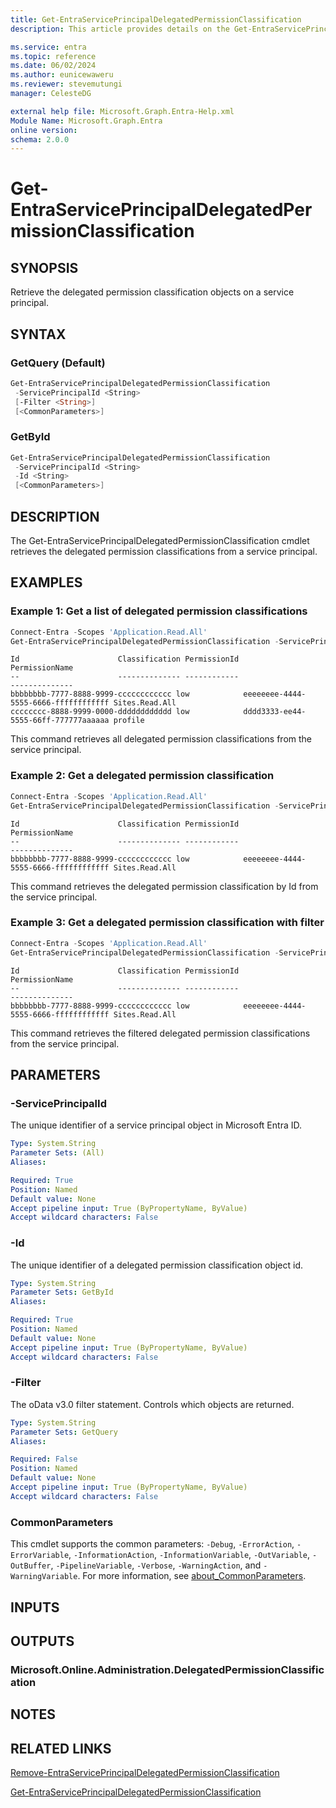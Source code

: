 ```yaml
---
title: Get-EntraServicePrincipalDelegatedPermissionClassification
description: This article provides details on the Get-EntraServicePrincipalDelegatedPermissionClassification command.

ms.service: entra
ms.topic: reference
ms.date: 06/02/2024
ms.author: eunicewaweru
ms.reviewer: stevemutungi
manager: CelesteDG

external help file: Microsoft.Graph.Entra-Help.xml
Module Name: Microsoft.Graph.Entra
online version:
schema: 2.0.0
---
```


# Get-EntraServicePrincipalDelegatedPermissionClassification

## SYNOPSIS

Retrieve the delegated permission classification objects on a service principal.

## SYNTAX

### GetQuery (Default)

```powershell
Get-EntraServicePrincipalDelegatedPermissionClassification 
 -ServicePrincipalId <String> 
 [-Filter <String>]
 [<CommonParameters>]
```

### GetById

```powershell
Get-EntraServicePrincipalDelegatedPermissionClassification 
 -ServicePrincipalId <String> 
 -Id <String>
 [<CommonParameters>]
```

## DESCRIPTION

The Get-EntraServicePrincipalDelegatedPermissionClassification cmdlet retrieves the delegated permission classifications from a service principal.

## EXAMPLES

### Example 1: Get a list of delegated permission classifications

```powershell
Connect-Entra -Scopes 'Application.Read.All'
Get-EntraServicePrincipalDelegatedPermissionClassification -ServicePrincipalId 'bbbb1111-cc22-3333-44dd-555555eeeeee'
```

```output
Id                      Classification PermissionId                         PermissionName
--                      -------------- ------------                         --------------
bbbbbbbb-7777-8888-9999-cccccccccccc low            eeeeeeee-4444-5555-6666-ffffffffffff Sites.Read.All
cccccccc-8888-9999-0000-dddddddddddd low            dddd3333-ee44-5555-66ff-777777aaaaaa profile
```

This command retrieves all delegated permission classifications from the service principal.

### Example 2: Get a delegated permission classification

```powershell
Connect-Entra -Scopes 'Application.Read.All'
Get-EntraServicePrincipalDelegatedPermissionClassification -ServicePrincipalId 'bbbb1111-cc22-3333-44dd-555555eeeeee' -Id 'bbbbbbbb-7777-8888-9999-cccccccccccc'
```

```output
Id                      Classification PermissionId                         PermissionName
--                      -------------- ------------                         --------------
bbbbbbbb-7777-8888-9999-cccccccccccc low            eeeeeeee-4444-5555-6666-ffffffffffff Sites.Read.All
```

This command retrieves the delegated permission classification by Id from the service principal.

### Example 3: Get a delegated permission classification with filter

```powershell
Connect-Entra -Scopes 'Application.Read.All'
Get-EntraServicePrincipalDelegatedPermissionClassification -ServicePrincipalId 'bbbb1111-cc22-3333-44dd-555555eeeeee -Filter "PermissionName eq 'Sites.Read.All'"
```

```output
Id                      Classification PermissionId                         PermissionName
--                      -------------- ------------                         --------------
bbbbbbbb-7777-8888-9999-cccccccccccc low            eeeeeeee-4444-5555-6666-ffffffffffff Sites.Read.All
```

This command retrieves the filtered delegated permission classifications from the service principal.

## PARAMETERS

### -ServicePrincipalId

The unique identifier of a service principal object in Microsoft Entra ID.

```yaml
Type: System.String
Parameter Sets: (All)
Aliases:

Required: True
Position: Named
Default value: None
Accept pipeline input: True (ByPropertyName, ByValue)
Accept wildcard characters: False
```

### -Id

The unique identifier of a delegated permission classification object id.

```yaml
Type: System.String
Parameter Sets: GetById
Aliases:

Required: True
Position: Named
Default value: None
Accept pipeline input: True (ByPropertyName, ByValue)
Accept wildcard characters: False
```

### -Filter

The oData v3.0 filter statement.
Controls which objects are returned.

```yaml
Type: System.String
Parameter Sets: GetQuery
Aliases:

Required: False
Position: Named
Default value: None
Accept pipeline input: True (ByPropertyName, ByValue)
Accept wildcard characters: False
```

### CommonParameters

This cmdlet supports the common parameters: `-Debug`, `-ErrorAction`, `-ErrorVariable`, `-InformationAction`, `-InformationVariable`, `-OutVariable`, `-OutBuffer`, `-PipelineVariable`, `-Verbose`, `-WarningAction`, and `-WarningVariable`. For more information, see [about_CommonParameters](https://go.microsoft.com/fwlink/?LinkID=113216).

## INPUTS

## OUTPUTS

### Microsoft.Online.Administration.DelegatedPermissionClassification

## NOTES

## RELATED LINKS

[Remove-EntraServicePrincipalDelegatedPermissionClassification](Remove-EntraServicePrincipalDelegatedPermissionClassification.md)

[Get-EntraServicePrincipalDelegatedPermissionClassification](Get-EntraServicePrincipalDelegatedPermissionClassification.md)
